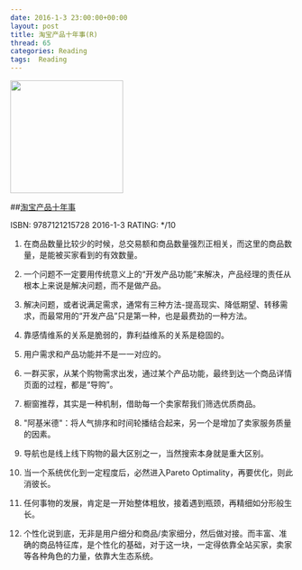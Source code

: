 ```yaml
---
date: 2016-1-3 23:00:00+00:00
layout: post
title: 淘宝产品十年事(R)
thread: 65
categories: Reading
tags:  Reading
---
```


<img src="http://ec4.images-amazon.com/images/I/414k7DbTMYL.jpg" width="200" />

##[淘宝产品十年事](http://amzn.to/1mnmuuJ)

ISBN: 9787121215728 2016-1-3 RATING: */10

1. 在商品数量比较少的时候，总交易额和商品数量强烈正相关，而这里的商品数量，是能被买家看到的有效数量。

2. 一个问题不一定要用传统意义上的“开发产品功能”来解决，产品经理的责任从根本上来说是解决问题，而不是做产品。

3. 解决问题，或者说满足需求，通常有三种方法-提高现实、降低期望、转移需求，而最常用的“开发产品”只是第一种，也是最费劲的一种方法。

4. 靠感情维系的关系是脆弱的，靠利益维系的关系是稳固的。

5. 用户需求和产品功能并不是一一对应的。

6. 一群买家，从某个购物需求出发，通过某个产品功能，最终到达一个商品详情页面的过程，都是“导购”。

7. 橱窗推荐，其实是一种机制，借助每一个卖家帮我们筛选优质商品。

8. "阿基米德"：将人气排序和时间轮播结合起来，另一个是增加了卖家服务质量的因素。

9. 导航也是线上线下购物的最大区别之一，当然搜索本身就是重大区别。

10. 当一个系统优化到一定程度后，必然进入Pareto Optimality，再要优化，则此消彼长。

11. 任何事物的发展，肯定是一开始整体粗放，接着遇到瓶颈，再精细如分形般生长。

12. 个性化说到底，无非是用户细分和商品/卖家细分，然后做对接。而丰富、准确的商品特征库，是个性化的基础，对于这一块，一定得依靠全站买家，卖家等各种角色的力量，依靠大生态系统。